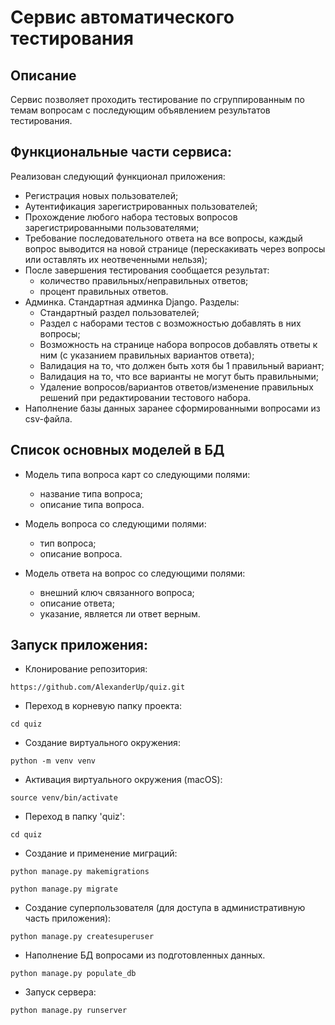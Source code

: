 # Сервис автоматического тестирования

## Описание

Сервис позволяет проходить тестирование по сгруппированным по темам вопросам с последующим объявлением результатов тестирования.

## Функциональные части сервиса:

Реализован следующий функционал приложения:
- Регистрация новых пользователей;
- Аутентификация зарегистрированных пользователей;
- Прохождение любого набора тестовых вопросов зарегистрированными пользователями;
- Требование последовательного ответа на все вопросы, каждый вопрос выводится на новой странице (перескакивать через вопросы или оставлять их неотвеченными нельзя);
- После завершения тестирования сообщается результат:
    - количество правильных/неправильных ответов;
    - процент правильных ответов.
- Админка. Стандартная админка Django. Разделы:
    - Стандартный раздел пользователей;
    - Раздел с наборами тестов с возможностью добавлять в них вопросы;
    - Возможность на странице набора вопросов добавлять ответы к ним (с указанием правильных вариантов ответа);
    - Валидация на то, что должен быть хотя бы 1 правильный вариант;
    - Валидация на то, что все варианты не могут быть правильными;
    - Удаление вопросов/вариантов ответов/изменение правильных решений при редактировании тестового набора.
- Наполнение базы данных заранее сформированными вопросами из csv-файла.


## Список основных моделей в БД

- Модель типа вопроса карт со следующими полями:
    - название типа вопроса;
    - описание типа вопроса.

- Модель вопроса со следующими полями:
    - тип вопроса;
    - описание вопроса.

- Модель ответа на вопрос со следующими полями:
    - внешний ключ связанного вопроса;
    - описание ответа;
    - указание, является ли ответ верным.


## Запуск приложения:

- Клонирование репозитория:

```https://github.com/AlexanderUp/quiz.git```

- Переход в корневую папку проекта:

```cd quiz```

- Создание виртуального окружения:

```python -m venv venv```

- Активация виртуального окружения (macOS):

```source venv/bin/activate```

- Переход в папку 'quiz':

```cd quiz```

- Создание и применение миграций:

```python manage.py makemigrations```

```python manage.py migrate```

- Создание суперпользователя (для доступа в административную часть приложения):

```python manage.py createsuperuser```

- Наполнение БД вопросами из подготовленных данных.

```python manage.py populate_db```

- Запуск сервера:

```python manage.py runserver```
